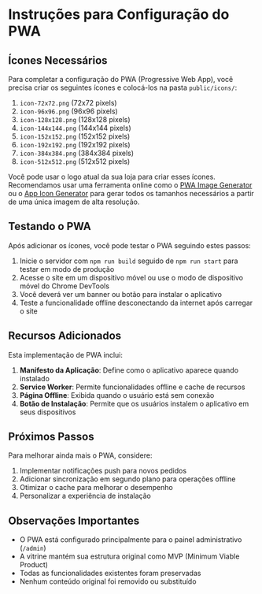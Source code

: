 # Instruções para Configuração do PWA

## Ícones Necessários

Para completar a configuração do PWA (Progressive Web App), você precisa criar os seguintes ícones e colocá-los na pasta `public/icons/`:

1. `icon-72x72.png` (72x72 pixels)
2. `icon-96x96.png` (96x96 pixels)
3. `icon-128x128.png` (128x128 pixels)
4. `icon-144x144.png` (144x144 pixels)
5. `icon-152x152.png` (152x152 pixels)
6. `icon-192x192.png` (192x192 pixels)
7. `icon-384x384.png` (384x384 pixels)
8. `icon-512x512.png` (512x512 pixels)

Você pode usar o logo atual da sua loja para criar esses ícones. Recomendamos usar uma ferramenta online como o [PWA Image Generator](https://www.pwabuilder.com/imageGenerator) ou o [App Icon Generator](https://appicon.co/) para gerar todos os tamanhos necessários a partir de uma única imagem de alta resolução.

## Testando o PWA

Após adicionar os ícones, você pode testar o PWA seguindo estes passos:

1. Inicie o servidor com `npm run build` seguido de `npm run start` para testar em modo de produção
2. Acesse o site em um dispositivo móvel ou use o modo de dispositivo móvel do Chrome DevTools
3. Você deverá ver um banner ou botão para instalar o aplicativo
4. Teste a funcionalidade offline desconectando da internet após carregar o site

## Recursos Adicionados

Esta implementação de PWA inclui:

1. **Manifesto da Aplicação**: Define como o aplicativo aparece quando instalado
2. **Service Worker**: Permite funcionalidades offline e cache de recursos
3. **Página Offline**: Exibida quando o usuário está sem conexão
4. **Botão de Instalação**: Permite que os usuários instalem o aplicativo em seus dispositivos

## Próximos Passos

Para melhorar ainda mais o PWA, considere:

1. Implementar notificações push para novos pedidos
2. Adicionar sincronização em segundo plano para operações offline
3. Otimizar o cache para melhorar o desempenho
4. Personalizar a experiência de instalação

## Observações Importantes

- O PWA está configurado principalmente para o painel administrativo (`/admin`)
- A vitrine mantém sua estrutura original como MVP (Minimum Viable Product)
- Todas as funcionalidades existentes foram preservadas
- Nenhum conteúdo original foi removido ou substituído
